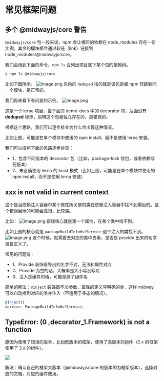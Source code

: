 # 常见框架问题

## 多个 @midwayjs/core 警告


`@midwayjs/core` 包一般来说，npm 会让相同的依赖在 node_modules 存在一份实例，其余的模块都会通过软链（link）链接到 node_modules/@midwayjs/core。


我们会用到下面的命令，`npm ls` 会列出项目底下某个包的依赖树。
```bash
$ npm ls @midwayjs/core
```
比如下图所示。
![image.png](https://img.alicdn.com/imgextra/i4/O1CN01Td86gC1tQsKjRB8XU_!!6000000005897-2-tps-541-183.png)
灰色的 `deduped` 指的就是该包是被 npm 软链到同一个模块，是正常的。


我们再来看下有问题的示例。
![image.png](https://img.alicdn.com/imgextra/i2/O1CN01gsnexD1i6lA7kM48q_!!6000000004364-2-tps-1010-308.png)


这是一个 lerna 项目，最下面的 demo-docs 中的 decorator 包，后面没有 **deduped** 标示，说明这个包是独立存在的，是错误的。


根据这个思路，我们可以逐步排查为什么会出现这种情况。


比如上图，可能是在单个模块中使用的 npm install，而不是使用 lerna 安装。


我们可以按照下面的思路逐步排查：


- 1、包含不同版本的 decorator 包（比如，package-lock 锁包，或者依赖写死版本）
- 2、未正确使用 lerna 的 hoist 模式（比如上图，可能是在单个模块中使用的 npm install，而不是使用 lerna 安装）



## xxx is not valid in current context


这个是当依赖注入容器中某个属性所关联的类在依赖注入容器中找不到爆出的。这个错误展示的可能会递归，比较深。


比如：
![image.png](https://img.alicdn.com/imgextra/i3/O1CN01sTvqNX1NiDcoiyS2a_!!6000000001603-2-tps-1053-141.png)
错误核心就是第一个属性，在某个类中找不到。


比如上图的核心就是 `packageBuildInfoHsfService` 这个注入的类找不到。
![image.png](https://img.alicdn.com/imgextra/i2/O1CN01BBe4gu1KHhqnT0S75_!!6000000001139-2-tps-765-166.png)
这个时候，就需要去对应的类中去看，是否是 provide 出来的名字被自定义了。


常见的问题有：

- 1、Provide 装饰器导出的名字不对，无法和属性对应
- 2、Provide 为空的话，大概率是大小写没写对
- 3、注入是组件的话，可能是漏了组件名


简单的解法：`@Inject` 装饰器不加参数，属性的定义写明确的类，这样 midway 可以自动找到对应的类并注入（不适用于多态的情况）。
```typescript
@Inject()
service: PackageBuildInfoHsfService;
```

## TypeError: (0 ,decorator_1.Framework) is not a function

原因为使用了错误的版本，比如低版本的框架，使用了高版本的组件（2.x 的框架使用了 3.x 的组件）。

![](https://img.alicdn.com/imgextra/i3/O1CN01G7gzCj1EkCpW1gaJl_!!6000000000389-2-tps-1461-491.png)

解法：确认自己的框架大版本（@midwayjs/core 的版本即为框架版本），选择对应的文档，对应的组件使用。
